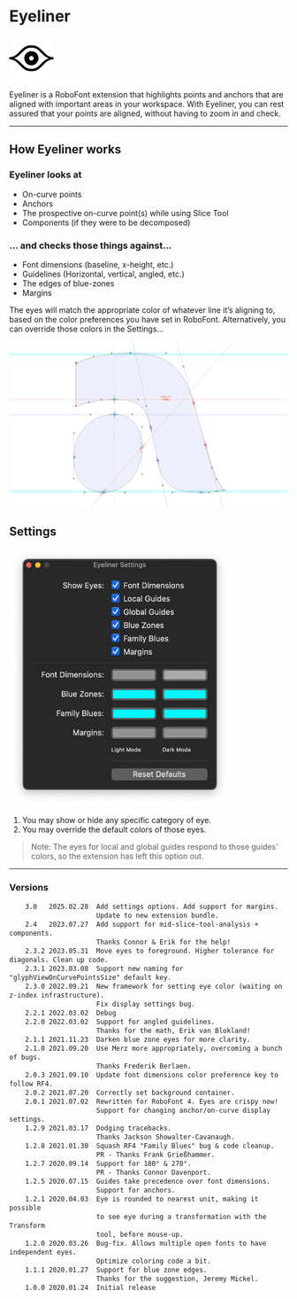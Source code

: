 # Eyeliner

<img src="./source/resources/mechanic_icon.png"  width="80">

Eyeliner is a RoboFont extension that highlights points and anchors that are aligned with important areas in your workspace. With Eyeliner, you can rest assured that your points are aligned, without having to zoom in and check.

---

## How Eyeliner works

### Eyeliner looks at
* On-curve points
* Anchors
* The prospective on-curve point(s) while using Slice Tool
* Components (if they were to be decomposed)

### ... and checks those things against...
* Font dimensions (baseline, x-height, etc.)
* Guidelines (Horizontal, vertical, angled, etc.)
* The edges of blue-zones
* Margins

The eyes will match the appropriate color of whatever line it’s aligning to, based on the color preferences you have set in RoboFont. Alternatively, you can override those colors in the Settings...

![](./source/resources/demo.png)

## Settings

<img src="./source/resources/settings.png"  width="400">

1. You may show or hide any specific category of eye.
2. You may override the default colors of those eyes.

> Note: The eyes for local and global guides respond to those guides’ colors, so the extension has left this option out.

---



### Versions
```
	3.0   2025.02.28  Add settings options. Add support for margins.
	                  Update to new extension bundle. 
	2.4   2023.07.27  Add support for mid-slice-tool-analysis + components. 
	                  Thanks Connor & Erik for the help!
	2.3.2 2023.05.31  Move eyes to foreground. Higher tolerance for diagonals. Clean up code. 
	2.3.1 2023.03.08  Support new naming for "glyphViewOnCurvePointsSize" default key. 
	2.3.0 2022.09.21  New framework for setting eye color (waiting on z-index infrastructure). 
	                  Fix display settings bug.
	2.2.1 2022.03.02  Debug 
	2.2.0 2022.03.02  Support for angled guidelines. 
	                  Thanks for the math, Erik van Blokland!
	2.1.1 2021.11.23  Darken blue zone eyes for more clarity. 
	2.1.0 2021.09.20  Use Merz more appropriately, overcoming a bunch of bugs.
	                  Thanks Frederik Berlaen. 
	2.0.3 2021.09.10  Update font dimensions color preference key to follow RF4.    
	2.0.2 2021.07.20  Correctly set background container.    
  	2.0.1 2021.07.02  Rewritten for RoboFont 4. Eyes are crispy now!     
	                  Support for changing anchor/on-curve display settings.       
	1.2.9 2021.03.17  Dodging tracebacks.                              
	                  Thanks Jackson Showalter-Cavanaugh.
	1.2.8 2021.01.30  Squash RF4 "Family Blues" bug & code cleanup.                              
	                  PR - Thanks Frank Grießhammer.
	1.2.7 2020.09.14  Support for 180° & 270°.                              
	                  PR - Thanks Connor Davenport.
	1.2.5 2020.07.15  Guides take precedence over font dimensions.                              
	                  Support for anchors.
	1.2.1 2020.04.03  Eye is rounded to nearest unit, making it possible 
	                  to see eye during a transformation with the Transform 
	                  tool, before mouse-up.
	1.2.0 2020.03.26  Bug-fix. Allows multiple open fonts to have independent eyes. 
	                  Optimize coloring code a bit.
	1.1.1 2020.01.27  Support for blue zone edges. 
	                  Thanks for the suggestion, Jeremy Mickel.
	1.0.0 2020.01.24  Initial release
```
